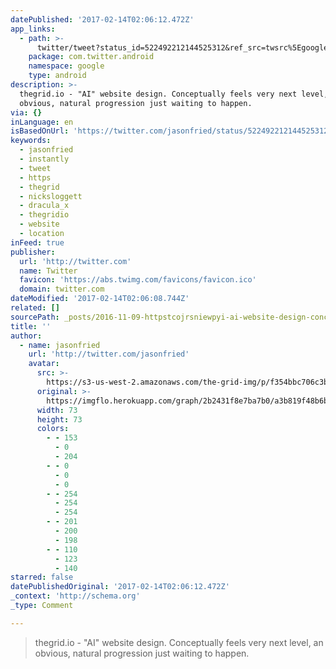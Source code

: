 ```yaml
---
datePublished: '2017-02-14T02:06:12.472Z'
app_links:
  - path: >-
      twitter/tweet?status_id=522492212144525312&ref_src=twsrc%5Egoogle%7Ctwcamp%5Eandroidseo%7Ctwgr%5Estatus%7Ctwterm%5E522492212144525312
    package: com.twitter.android
    namespace: google
    type: android
description: >-
  thegrid.io - "AI" website design. Conceptually feels very next level, an
  obvious, natural progression just waiting to happen.
via: {}
inLanguage: en
isBasedOnUrl: 'https://twitter.com/jasonfried/status/522492212144525312'
keywords:
  - jasonfried
  - instantly
  - tweet
  - https
  - thegrid
  - nicksloggett
  - dracula_x
  - thegridio
  - website
  - location
inFeed: true
publisher:
  url: 'http://twitter.com'
  name: Twitter
  favicon: 'https://abs.twimg.com/favicons/favicon.ico'
  domain: twitter.com
dateModified: '2017-02-14T02:06:08.744Z'
related: []
sourcePath: _posts/2016-11-09-httpstcojrsniewpyi-ai-website-design-conceptually.md
title: ''
author:
  - name: jasonfried
    url: 'http://twitter.com/jasonfried'
    avatar:
      src: >-
        https://s3-us-west-2.amazonaws.com/the-grid-img/p/f354bbc706c3b6ba7a2cd36caafc1b9f1ddcbcf8.png
      original: >-
        https://imgflo.herokuapp.com/graph/2b2431f8e7ba7b0/a3b819f48b6ba7aac59c9e3971549dc4/noop.png?input=https%3A%2F%2Fpbs.twimg.com%2Fprofile_images%2F3413742921%2F0e9ef95e76c4a965b9b177fa2267d6c1_bigger.png
      width: 73
      height: 73
      colors:
        - - 153
          - 0
          - 204
        - - 0
          - 0
          - 0
        - - 254
          - 254
          - 254
        - - 201
          - 200
          - 198
        - - 110
          - 123
          - 140
starred: false
datePublishedOriginal: '2017-02-14T02:06:12.472Z'
_context: 'http://schema.org'
_type: Comment

---
```

> thegrid.io - "AI" website design. Conceptually feels very next level, an obvious, natural progression just waiting to happen.